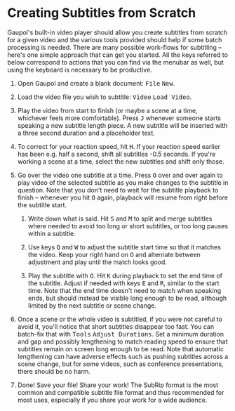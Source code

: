 Creating Subtitles from Scratch
===============================

Gaupol's built-in video player should allow you create subtitles from
scratch for a given video and the various tools provided should help if
some batch processing is needed. There are many possible work-flows for
subtitling – here's one simple approach that can get you started. All
the keys referred to below correspond to actions that you can find via
the menubar as well, but using the keyboard is necessary to be
productive.

1.  Open Gaupol and create a blank document: <kbd>File</kbd>
    <kbd>New</kbd>.

1.  Load the video file you wish to subtitle: <kbd>Video</kbd> <kbd>Load
    Video</kbd>.

1.  Play the video from start to finish (or maybe a scene at a time,
    whichever feels more comfortable). Press <kbd>J</kbd> whenever
    someone starts speaking a new subtitle length piece. A new subtitle
    will be inserted with a three second duration and a placeholder
    text.

1.  To correct for your reaction speed, hit <kbd>H</kbd>. If your
    reaction speed earlier has been e.g. half a second, shift all
    subtitles -0.5 seconds. If you're working a scene at a time, select
    the new subtitles and shift only those.

1.  Go over the video one subtitle at a time. Press <kbd>O</kbd> over
    and over again to play video of the selected subtitle as you make
    changes to the subtitle in question. Note that you don't need to
    wait for the subtitle playback to finish – whenever you hit
    <kbd>O</kbd> again, playback will resume from right before the
    subtitle start.

    1.  Write down what is said. Hit <kbd>S</kbd> and <kbd>M</kbd> to
        split and merge subtitles where needed to avoid too long or
        short subtitles, or too long pauses within a subtitle.

    1.  Use keys <kbd>Q</kbd> and <kbd>W</kbd> to adjust the subtitle
        start time so that it matches the video. Keep your right hand on
        <kbd>O</kbd> and alternate between adjustment and play until the
        match looks good.

    1.  Play the subtitle with <kbd>O</kbd>. Hit <kbd>K</kbd> during
        playback to set the end time of the subtitle. Adjust if needed
        with keys <kbd>E</kbd> and <kbd>R</kbd>, similar to the start
        time. Note that the end time doesn't need to match when speaking
        ends, but should instead be visible long enough to be read,
        although limited by the next subtitle or scene change.

1.  Once a scene or the whole video is subtitled, if you were not
    careful to avoid it, you'll notice that short subtitles disappear
    too fast. You can batch-fix that with <kbd>Tools</kbd> <kbd>Adjust
    Durations</kbd>. Set a minimum duration and gap and possibly
    lengthening to match reading speed to ensure that subtitles remain
    on screen long enough to be read. Note that automatic lengthening
    can have adverse effects such as pushing subtitles across a scene
    change, but for some videos, such as conference presentations, there
    should be no harm.

1.  Done! Save your file! Share your work! The SubRip format is the most
    common and compatible subtitle file format and thus recommended for
    most uses, especially if you share your work for a wide audience.

